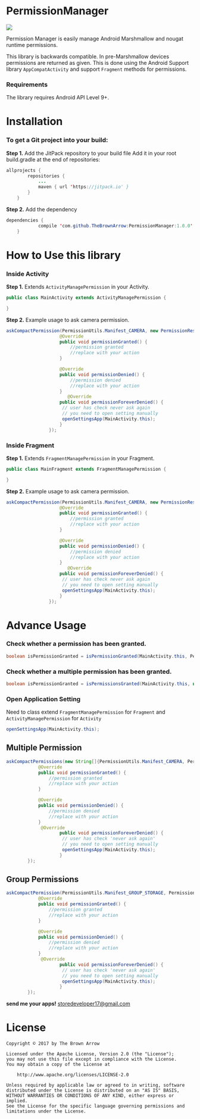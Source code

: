 # PermissionManager

[![](https://jitpack.io/v/TheBrownArrow/PermissionManager.svg)](https://jitpack.io/#TheBrownArrow/PermissionManager)

Permission Manager is easily manage Android Marshmallow and nougat runtime permissions.

This library is backwards compatible. In pre-Marshmallow devices permissions are returned as given. This is done using the Android Support library `AppCompatActivity` and support `Fragment` methods for permissions.

### Requirements

The library requires Android API Level 9+.


# Installation

### To get a Git project into your build:

**Step 1.** Add the JitPack repository to your build file
Add it in your root build.gradle at the end of repositories:
```java
allprojects {
		repositories {
			...
			maven { url 'https://jitpack.io' }
		}
	}
```
**Step 2.** Add the dependency
```java
dependencies {
	        compile 'com.github.TheBrownArrow:PermissionManager:1.0.0'
	}
```

# How to Use this library

### Inside Activity

**Step 1.** Extends `ActivityManagePermission` in your Activity.
```java
public class MainActivity extends ActivityManagePermission {

}
```
**Step 2.** Example usage to ask camera permission.
```java
askCompactPermission(PermissionUtils.Manifest_CAMERA, new PermissionResult() {
                    @Override
                    public void permissionGranted() {
                        //permission granted
                        //replace with your action
                    }

                    @Override
                    public void permissionDenied() {
                        //permission denied
                        //replace with your action
                    }
                       @Override
                    public void permissionForeverDenied() {
                     // user has check never ask again
                     // you need to open setting manually
                     openSettingsApp(MainActivity.this);
                    }
                });
```

### Inside Fragment

**Step 1.** Extends `FragmentManagePermission` in your Fragment.
```java
public class MainFragment extends FragmentManagePermission {

}
```
**Step 2.** Example usage to ask camera permission.
```java
askCompactPermission(PermissionUtils.Manifest_CAMERA, new PermissionResult() {
                    @Override
                    public void permissionGranted() {
                        //permission granted
                        //replace with your action
                    }

                    @Override
                    public void permissionDenied() {
                        //permission denied
                        //replace with your action
                    }
                       @Override
                    public void permissionForeverDenied() {
                     // user has check never ask again
                     // you need to open setting manually
                     openSettingsApp(MainActivity.this);
                    }
                });
```


# Advance Usage

### Check whether a permission has been granted.
```java
boolean isPermissionGranted = isPermissionGranted(MainActivity.this, PermissionUtils.Manifest_WRITE_EXTERNAL_STORAGE);
```
### Check whether a multiple permission has been granted.
```java
boolean isPermissionGranted = isPermissionsGranted(MainActivity.this, new String[] {PermissionUtils.Manifest_WRITE_EXTERNAL_STORAGE, PermissionUtils.Manifest_CAMERA});
```

### Open Application Setting
Need to class extend `FragmentManagePermission` for `Fragment` and `ActivityManagePermission` for `Activity`
```java
openSettingsApp(MainActivity.this);
```

## Multiple Permission
```java
askCompactPermissions(new String[]{PermissionUtils.Manifest_CAMERA, PermissionUtils.Manifest_WRITE_EXTERNAL_STORAGE}, new PermissionResult() {
            @Override
            public void permissionGranted() {
                //permission granted
                //replace with your action
            }

            @Override
            public void permissionDenied() {
                //permission denied
                //replace with your action
            }
             @Override
                    public void permissionForeverDenied() {
                     // user has check 'never ask again'
                     // you need to open setting manually
                     openSettingsApp(MainActivity.this);
                    }
        });
```

## Group Permissions
```java
askCompactPermission(PermissionUtils.Manifest_GROUP_STORAGE, PermissionUtils.Manifest_WRITE_EXTERNAL_STORAGE}, new PermissionResult() {
            @Override
            public void permissionGranted() {
                //permission granted
                //replace with your action
            }

            @Override
            public void permissionDenied() {
                //permission denied
                //replace with your action
            }
             @Override
                    public void permissionForeverDenied() {
                     // user has check 'never ask again'
                     // you need to open setting manually
                     openSettingsApp(MainActivity.this);
                    }
        });
```
**send me your apps!** <a href="mailto:storedeveloper17@gmail.com">storedeveloper17@gmail.com</a>


# License

```
Copyright © 2017 by The Brown Arrow

Licensed under the Apache License, Version 2.0 (the "License");
you may not use this file except in compliance with the License.
You may obtain a copy of the License at

    http://www.apache.org/licenses/LICENSE-2.0

Unless required by applicable law or agreed to in writing, software
distributed under the License is distributed on an "AS IS" BASIS,
WITHOUT WARRANTIES OR CONDITIONS OF ANY KIND, either express or implied.
See the License for the specific language governing permissions and
limitations under the License.
```
